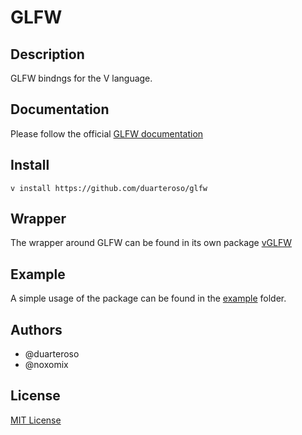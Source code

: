 # GLFW

## Description
GLFW bindngs for the V language.

## Documentation
Please follow the official [GLFW documentation](https://www.glfw.org/documentation.html)

## Install
`v install https://github.com/duarteroso/glfw`

## Wrapper
The wrapper around GLFW can be found in its own package [vGLFW](https://github.com/duarteroso/vglfw)

## Example
A simple usage of the package can be found in the [example](./examples/) folder.

## Authors
- @duarteroso
- @noxomix

## License
[MIT License](https://opensource.org/license/mit)

